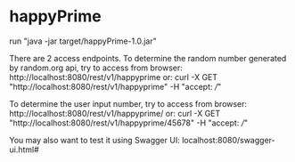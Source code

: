 # happyPrime
run "java -jar target/happyPrime-1.0.jar"

There are 2 access endpoints.
To determine the random number generated by random.org api, try to access from browser:
http://localhost:8080/rest/v1/happyprime
or: curl -X GET "http://localhost:8080/rest/v1/happyprime" -H  "accept: */*"

To determine the user input number, try to access from browser:
http://localhost:8080/rest/v1/happyprime/<userinputnumber>
or: curl -X GET "http://localhost:8080/rest/v1/happyprime/45678" -H  "accept: */*"

You may also want to test it using Swagger UI:
localhost:8080/swagger-ui.html#
